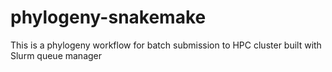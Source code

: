 # phylogeny-snakemake
This is a phylogeny workflow for batch submission to HPC cluster built with Slurm queue manager

